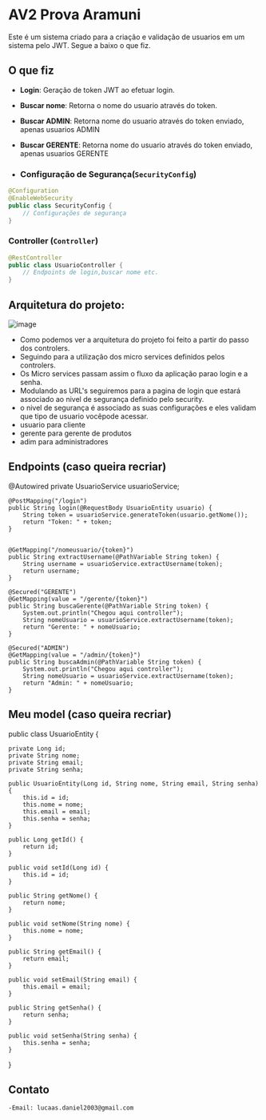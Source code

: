 # AV2 Prova Aramuni
Este é um sistema criado para a criação e validação de usuarios em um sistema pelo JWT.
Segue a baixo o que fiz.

## O que fiz

- **Login**: Geração de token JWT ao efetuar login.
- **Buscar nome**: Retorna o nome do usuario através do token.
- **Buscar ADMIN**: Retorna nome do usuario através do token enviado, apenas usuarios ADMIN
- **Buscar GERENTE**: Retorna nome do usuario através do token enviado, apenas usuarios GERENTE

- ### Configuração de Segurança(`SecurityConfig`)

```java
@Configuration
@EnableWebSecurity
public class SecurityConfig {
    // Configurações de segurança
}
```
### Controller (`Controller`)
```java
@RestController
public class UsuarioController {
    // Endpoints de login,buscar nome etc.
}
```
## Arquitetura do projeto:

![image]()

 - Como podemos ver a arquitetura do projeto foi feito a partir do passo dos controlers.
 - Seguindo para a utilização dos micro services definidos pelos controlers.
 - Os Micro services passam assim o fluxo da aplicação parao login e a senha.
 - Modulando as URL's seguiremos para a pagina de login que estará associado ao nivel de segurança definido pelo security.
 - o nivel de segurança é associado as suas configurações e eles validam que tipo de usuario vocêpode acessar.
 - usuario para cliente
 - gerente para gerente de produtos
 - adim para administradores

## Endpoints (caso queira recriar)

  @Autowired
    private UsuarioService usuarioService;

    @PostMapping("/login")
    public String login(@RequestBody UsuarioEntity usuario) {
        String token = usuarioService.generateToken(usuario.getNome());
        return "Token: " + token;
    }


    @GetMapping("/nomeusuario/{token}")
    public String extractUsername(@PathVariable String token) {
        String username = usuarioService.extractUsername(token);
        return username;
    }

    @Secured("GERENTE")
    @GetMapping(value = "/gerente/{token}")
    public String buscaGerente(@PathVariable String token) {
        System.out.println("Chegou aqui controller");
        String nomeUsuario = usuarioService.extractUsername(token);
        return "Gerente: " + nomeUsuario;
    }

    @Secured("ADMIN")
    @GetMapping(value = "/admin/{token}")
    public String buscaAdmin(@PathVariable String token) {
        System.out.println("Chegou aqui controller");
        String nomeUsuario = usuarioService.extractUsername(token);
        return "Admin: " + nomeUsuario;
    }

 ## Meu model (caso queira recriar)
public class UsuarioEntity {

    private Long id;
    private String nome;
    private String email;
    private String senha;

    public UsuarioEntity(Long id, String nome, String email, String senha) {
        this.id = id;
        this.nome = nome;
        this.email = email;
        this.senha = senha;
    }

    public Long getId() {
        return id;
    }

    public void setId(Long id) {
        this.id = id;
    }

    public String getNome() {
        return nome;
    }

    public void setNome(String nome) {
        this.nome = nome;
    }

    public String getEmail() {
        return email;
    }

    public void setEmail(String email) {
        this.email = email;
    }

    public String getSenha() {
        return senha;
    }

    public void setSenha(String senha) {
        this.senha = senha;
    }
}
## Contato
    -Email: lucaas.daniel2003@gmail.com
